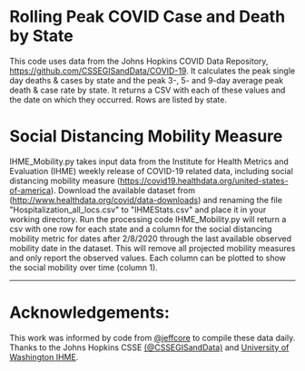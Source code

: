 # Rolling Peak COVID Case and Death by State

This code uses data from the Johns Hopkins COVID Data Repository, https://github.com/CSSEGISandData/COVID-19.  It calculates the peak single day deaths & cases by state and the peak 3-, 5- and 9-day average peak death & case rate by state.  It returns a CSV with each of these values and the date on which they occurred.  Rows are listed by state.

# Social Distancing Mobility Measure

IHME_Mobility.py takes input data from the Institute for Health Metrics and Evaluation (IHME) weekly release of COVID-19 related data, including social distancing mobility measure (https://covid19.healthdata.org/united-states-of-america).  Download the available dataset from (http://www.healthdata.org/covid/data-downloads) and renaming the file "Hospitalization_all_locs.csv" to "IHMEStats.csv" and place it in your working directory.  Run the processing code IHME_Mobility.py will return a csv with one row for each state and a column for the social distancing mobility metric for dates after 2/8/2020 through the last available observed mobility date in the dataset.  This will remove all projected mobility measures and only report the observed values.  Each column can be plotted to show the social mobility over time (column 1).

<hr>

# Acknowledgements: 

This work was informed by code from <a href ="https://github.com/jeffcore/covid-19-usa-by-state">@jeffcore</a> to compile these data daily.  Thanks to the Johns Hopkins CSSE <a href="https://github.com/CSSEGISandData/COVID-19">(@CSSEGISandData)</a> and <a href="http://www.healthdata.org/covid">University of Washington IHME</a>.  
